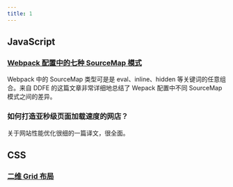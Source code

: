 ```yaml
---
title: 1
---
```


## JavaScript

### [Webpack 配置中的七种 SourceMap 模式](http://baidu.com)

Webpack 中的 SourceMap 类型可是是 eval、inline、hidden 等关键词的任意组合。来自 DDFE 的这篇文章非常详细地总结了 Wepack 配置中不同 SourceMap 模式之间的差异。

### 如何打造亚秒级页面加载速度的网店？

关于网站性能优化很细的一篇译文，很全面。

## CSS

### [二维 Grid 布局](http://baidu.com)